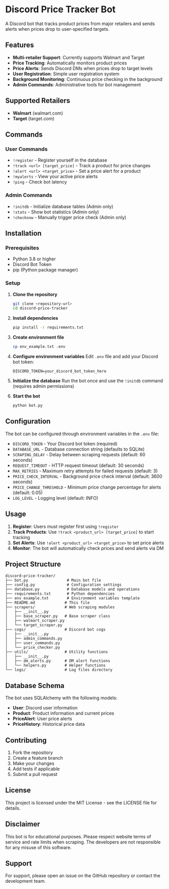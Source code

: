 # Discord Price Tracker Bot

A Discord bot that tracks product prices from major retailers and sends alerts when prices drop to user-specified targets.

## Features

- **Multi-retailer Support**: Currently supports Walmart and Target
- **Price Tracking**: Automatically monitors product prices
- **Price Alerts**: Sends Discord DMs when prices drop to target levels
- **User Registration**: Simple user registration system
- **Background Monitoring**: Continuous price checking in the background
- **Admin Commands**: Administrative tools for bot management

## Supported Retailers

- **Walmart** (walmart.com)
- **Target** (target.com)

## Commands

### User Commands
- `!register` - Register yourself in the database
- `!track <url> [target_price]` - Track a product for price changes
- `!alert <url> <target_price>` - Set a price alert for a product
- `!myalerts` - View your active price alerts
- `!ping` - Check bot latency

### Admin Commands
- `!initdb` - Initialize database tables (Admin only)
- `!stats` - Show bot statistics (Admin only)
- `!checknow` - Manually trigger price check (Admin only)

## Installation

### Prerequisites
- Python 3.8 or higher
- Discord Bot Token
- pip (Python package manager)

### Setup

1. **Clone the repository**
   ```bash
   git clone <repository-url>
   cd discord-price-tracker
   ```

2. **Install dependencies**
   ```bash
   pip install -r requirements.txt
   ```

3. **Create environment file**
   ```bash
   cp env_example.txt .env
   ```

4. **Configure environment variables**
   Edit `.env` file and add your Discord bot token:
   ```
   DISCORD_TOKEN=your_discord_bot_token_here
   ```

5. **Initialize the database**
   Run the bot once and use the `!initdb` command (requires admin permissions)

6. **Start the bot**
   ```bash
   python bot.py
   ```

## Configuration

The bot can be configured through environment variables in the `.env` file:

- `DISCORD_TOKEN` - Your Discord bot token (required)
- `DATABASE_URL` - Database connection string (defaults to SQLite)
- `SCRAPING_DELAY` - Delay between scraping requests (default: 60 seconds)
- `REQUEST_TIMEOUT` - HTTP request timeout (default: 30 seconds)
- `MAX_RETRIES` - Maximum retry attempts for failed requests (default: 3)
- `PRICE_CHECK_INTERVAL` - Background price check interval (default: 3600 seconds)
- `PRICE_CHANGE_THRESHOLD` - Minimum price change percentage for alerts (default: 0.05)
- `LOG_LEVEL` - Logging level (default: INFO)

## Usage

1. **Register**: Users must register first using `!register`
2. **Track Products**: Use `!track <product_url> [target_price]` to start tracking
3. **Set Alerts**: Use `!alert <product_url> <target_price>` to set price alerts
4. **Monitor**: The bot will automatically check prices and send alerts via DM

## Project Structure

```
discord-price-tracker/
├── bot.py                 # Main bot file
├── config.py              # Configuration settings
├── database.py            # Database models and operations
├── requirements.txt       # Python dependencies
├── env_example.txt        # Environment variables template
├── README.md             # This file
├── scrapers/             # Web scraping modules
│   ├── __init__.py
│   ├── base_scraper.py   # Base scraper class
│   ├── walmart_scraper.py
│   └── target_scraper.py
├── cogs/                 # Discord bot cogs
│   ├── __init__.py
│   ├── admin_commands.py
│   ├── user_commands.py
│   └── price_checker.py
├── utils/                # Utility functions
│   ├── __init__.py
│   ├── dm_alerts.py      # DM alert functions
│   └── helpers.py        # Helper functions
└── logs/                 # Log files directory
```

## Database Schema

The bot uses SQLAlchemy with the following models:

- **User**: Discord user information
- **Product**: Product information and current prices
- **PriceAlert**: User price alerts
- **PriceHistory**: Historical price data

## Contributing

1. Fork the repository
2. Create a feature branch
3. Make your changes
4. Add tests if applicable
5. Submit a pull request

## License

This project is licensed under the MIT License - see the LICENSE file for details.

## Disclaimer

This bot is for educational purposes. Please respect website terms of service and rate limits when scraping. The developers are not responsible for any misuse of this software.

## Support

For support, please open an issue on the GitHub repository or contact the development team. 